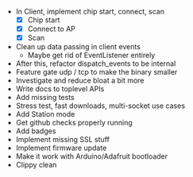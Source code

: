 - In Client, implement chip start, connect, scan
    - [x] Chip start
    - [x] Connect to AP
    - [x] Scan
- Clean up data passing in client events
    - Maybe get rid of EventListener entirely
- After this, refactor dispatch_events to be internal
- Feature gate udp / tcp to make the binary smaller
- Investigate and reduce bloat a bit more
- Write docs to toplevel APIs
- Add missing tests
- Stress test, fast downloads, multi-socket use cases
- Add Station mode
- Get github checks properly running
- Add badges
- Implement missing SSL stuff
- Implement firmware update
- Make it work with Arduino/Adafruit bootloader
- Clippy clean
